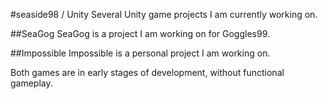 #seaside98 / Unity
Several Unity game projects I am currently working on.

##SeaGog
SeaGog is a project I am working on for Goggles99.

##Impossible
Impossible is a personal project I am working on.

Both games are in early stages of development, without functional gameplay.
